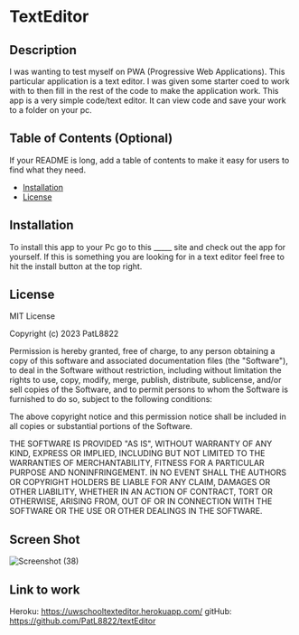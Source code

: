 # TextEditor

## Description

I was wanting to test myself on PWA (Progressive Web Applications). This particular application is a text editor. I was given some starter coed to work with to then fill in the rest of the code to make the application work. This app is a very simple code/text editor. It can view code and save your work to a folder on your pc. 
## Table of Contents (Optional)

If your README is long, add a table of contents to make it easy for users to find what they need.

- [Installation](#installation)
- [License](#license)

## Installation

To install this app to your Pc go to this _____ site and check out the app for yourself. If this is something you are looking for in a text editor feel free to hit the install button at the top right.

## License

MIT License

Copyright (c) 2023 PatL8822

Permission is hereby granted, free of charge, to any person obtaining a copy
of this software and associated documentation files (the "Software"), to deal
in the Software without restriction, including without limitation the rights
to use, copy, modify, merge, publish, distribute, sublicense, and/or sell
copies of the Software, and to permit persons to whom the Software is
furnished to do so, subject to the following conditions:

The above copyright notice and this permission notice shall be included in all
copies or substantial portions of the Software.

THE SOFTWARE IS PROVIDED "AS IS", WITHOUT WARRANTY OF ANY KIND, EXPRESS OR
IMPLIED, INCLUDING BUT NOT LIMITED TO THE WARRANTIES OF MERCHANTABILITY,
FITNESS FOR A PARTICULAR PURPOSE AND NONINFRINGEMENT. IN NO EVENT SHALL THE
AUTHORS OR COPYRIGHT HOLDERS BE LIABLE FOR ANY CLAIM, DAMAGES OR OTHER
LIABILITY, WHETHER IN AN ACTION OF CONTRACT, TORT OR OTHERWISE, ARISING FROM,
OUT OF OR IN CONNECTION WITH THE SOFTWARE OR THE USE OR OTHER DEALINGS IN THE
SOFTWARE.

## Screen Shot
![Screenshot (38)](https://user-images.githubusercontent.com/110148234/211431695-125e32ec-c59b-4234-957f-94cbe1461307.png)

## Link to work
Heroku: https://uwschooltexteditor.herokuapp.com/
gitHub: https://github.com/PatL8822/textEditor